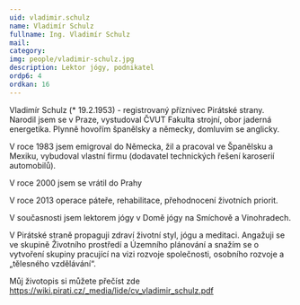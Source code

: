 ```yaml
---
uid: vladimir.schulz
name: Vladimír Schulz
fullname: Ing. Vladimír Schulz
mail: 
category: 
img: people/vladimir-schulz.jpg
description: Lektor jógy, podnikatel
ordp6: 4
ordkan: 16
---
```

Vladimír Schulz (* 19.2.1953) - registrovaný příznivec Pirátské strany. Narodil jsem se v Praze, vystudoval ČVUT Fakulta strojní, obor jaderná energetika. Plynně hovořím španělsky a německy, domluvím se anglicky.

V roce 1983 jsem emigroval do Německa, žil a pracoval ve Španělsku a Mexiku, vybudoval vlastní firmu (dodavatel technických řešení karoserií automobilů).

V roce 2000 jsem se vrátil do Prahy

V roce 2013 operace páteře, rehabilitace, přehodnocení životních priorit.

V současnosti jsem lektorem jógy v Domě jógy na Smíchově a Vinohradech.

V Pirátské straně propaguji zdraví životní styl, jógu a meditaci. Angažuji se ve skupině Životního prostředí a Územního plánování a snažím se o vytvoření skupiny pracující na vizi rozvoje společnosti, osobního rozvoje a „tělesného vzdělávání“.

Můj životopis si můžete přečíst zde https://wiki.pirati.cz/_media/lide/cv_vladimir_schulz.pdf
